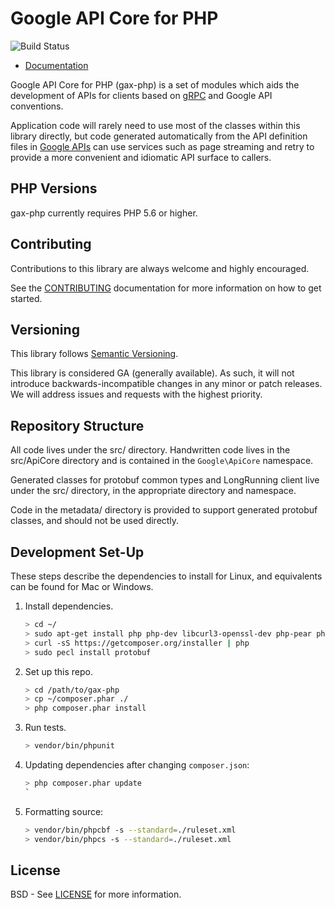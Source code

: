 # Google API Core for PHP

![Build Status](https://github.com/googleapis/gax-php/actions/workflows/tests.yml/badge.svg)

-   [Documentation](https://googleapis.github.io/gax-php)

Google API Core for PHP (gax-php) is a set of modules which aids the development
of APIs for clients based on [gRPC][] and Google API conventions.

Application code will rarely need to use most of the classes within this library
directly, but code generated automatically from the API definition files in
[Google APIs][] can use services such as page streaming and retry to provide a
more convenient and idiomatic API surface to callers.

[gRPC]: http://grpc.io
[Google APIs]: https://github.com/googleapis/googleapis/

## PHP Versions

gax-php currently requires PHP 5.6 or higher.

## Contributing

Contributions to this library are always welcome and highly encouraged.

See the [CONTRIBUTING][] documentation for more information on how to get
started.

[CONTRIBUTING]: https://github.com/googleapis/gax-php/blob/main/.github/CONTRIBUTING.md

## Versioning

This library follows [Semantic Versioning][].

This library is considered GA (generally available). As such, it will not
introduce backwards-incompatible changes in any minor or patch releases. We will
address issues and requests with the highest priority.

[Semantic Versioning]: http://semver.org/

## Repository Structure

All code lives under the src/ directory. Handwritten code lives in the
src/ApiCore directory and is contained in the `Google\ApiCore` namespace.

Generated classes for protobuf common types and LongRunning client live under
the src/ directory, in the appropriate directory and namespace.

Code in the metadata/ directory is provided to support generated protobuf
classes, and should not be used directly.

## Development Set-Up

These steps describe the dependencies to install for Linux, and equivalents can
be found for Mac or Windows.

1.  Install dependencies.

    ```sh
    > cd ~/
    > sudo apt-get install php php-dev libcurl3-openssl-dev php-pear php-bcmath php-xml
    > curl -sS https://getcomposer.org/installer | php
    > sudo pecl install protobuf
    ```

2.  Set up this repo.

    ```sh
    > cd /path/to/gax-php
    > cp ~/composer.phar ./
    > php composer.phar install
    ```

3.  Run tests.

    ```sh
    > vendor/bin/phpunit
    ```

4.  Updating dependencies after changing `composer.json`:

    ```sh
    > php composer.phar update
    `
    ```

5.  Formatting source:

    ```sh
    > vendor/bin/phpcbf -s --standard=./ruleset.xml
    > vendor/bin/phpcs -s --standard=./ruleset.xml
    ```

## License

BSD - See [LICENSE][] for more information.

[LICENSE]: https://github.com/googleapis/gax-php/blob/main/LICENSE
